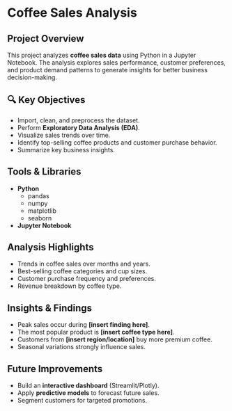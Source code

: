 # Coffee Sales Analysis  

## Project Overview  
This project analyzes **coffee sales data** using Python in a Jupyter Notebook. The analysis explores sales performance, customer preferences, and product demand patterns to generate insights for better business decision-making.  

## 🔍 Key Objectives  
- Import, clean, and preprocess the dataset.  
- Perform **Exploratory Data Analysis (EDA)**.  
- Visualize sales trends over time.  
- Identify top-selling coffee products and customer purchase behavior.  
- Summarize key business insights.  

## Tools & Libraries  
- **Python**  
  - pandas  
  - numpy  
  - matplotlib  
  - seaborn  
- **Jupyter Notebook**  

## Analysis Highlights  
- Trends in coffee sales over months and years.  
- Best-selling coffee categories and cup sizes.  
- Customer purchase frequency and preferences.  
- Revenue breakdown by coffee type.  

## Insights & Findings  
- Peak sales occur during **[insert finding here]**.  
- The most popular product is **[insert coffee type here]**.  
- Customers from **[insert region/location]** buy more premium coffee.  
- Seasonal variations strongly influence sales.  

## Future Improvements  
- Build an **interactive dashboard** (Streamlit/Plotly).  
- Apply **predictive models** to forecast future sales.  
- Segment customers for targeted promotions.  
